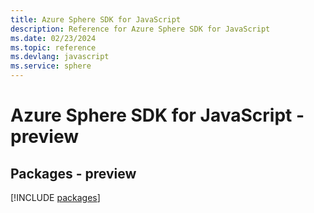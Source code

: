```yaml
---
title: Azure Sphere SDK for JavaScript
description: Reference for Azure Sphere SDK for JavaScript
ms.date: 02/23/2024
ms.topic: reference
ms.devlang: javascript
ms.service: sphere
---
```

# Azure Sphere SDK for JavaScript - preview
## Packages - preview
[!INCLUDE [packages](sphere-index.md)]